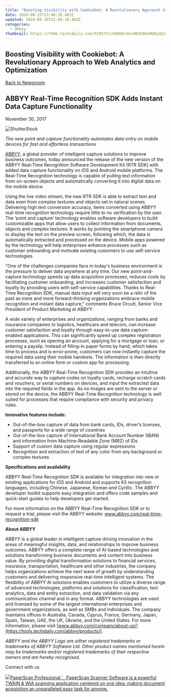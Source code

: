 ```yaml
---
title: "Boosting Visibility with Cookiebot: A Revolutionary Approach to Web Analytics and Optimization"
date: 2024-08-25T22:48:18.483Z
updated: 2024-08-26T22:48:18.483Z
categories:
  - abbyy
thumbnail: https://thmb.techidaily.com/919573cc608b6cdec882b8be060a2b2c2cf20857c29aeec82d8f35e1cc72f6d6.jpg
---
```


## Boosting Visibility with Cookiebot: A Revolutionary Approach to Web Analytics and Optimization

[Back to Newsroom](https://tools.techidaily.com/abbyy/products/)

## ABBYY Real-Time Recognition SDK Adds Instant Data Capture Functionality

November 30, 2017

![ShutterStock](https://content.abbyy.com/-/media/project/abbyy/abbyy/branchtemplates/shutterstock_1272462163_1296-x-729.jpg?h=729&iar=0&w=1296)

_The new point and capture functionality automates data entry on mobile devices for fast and effortless transactions_

[ABBYY](https://tools.techidaily.com/abbyy/products/), a global provider of intelligent capture solutions to improve business outcomes, today announced the release of the new version of the ABBYY Real-Time Recognition Software Development Kit (RTR SDK) with added data capture functionality on iOS and Android mobile platforms. The Real-Time Recognition technology is capable of pulling text information from on-screen objects and automatically converting it into digital data on the mobile device.

Using the live video stream, the new RTR SDK is able to extract text and data even from complex textures and objects set in natural scenes. Delivering high text conversion accuracy, items converted using ABBYY real-time recognition technology require little to no verification by the user. The ‘point and capture’ technology enables software developers to build customizable apps that allow users to collect information from documents, objects and complex textures. It works by pointing the smartphone camera to display the text on the preview screen, following which, the data is automatically extracted and processed on the device. Mobile apps powered by the technology will help enterprises enhance processes such as customer onboarding and motivate existing customers to use self-service technologies.

"One of the challenges companies face in today's business environment is the pressure to deliver data anywhere at any time. Our new point-and-capture technology speeds up data acquisition processes, reduces costs by facilitating customer onboarding, and increases customer satisfaction and loyalty by providing users with self-service capabilities. Thanks to Real-Time Recognition SDK, manual data input will very soon be a relic of the past as more and more forward-thinking organizations embrace mobile recognition and instant data capture," comments Bruce Orcutt, Senior Vice President of Product Marketing at ABBYY.

A wide variety of enterprises and organizations, ranging from banks and insurance companies to logistics, healthcare and telecom, can increase customer satisfaction and loyalty through easy-to-use data capture-enabled applications. This can significantly speed up complex registration processes, such as opening an account, applying for a mortgage or loan, or entering a payslip. Instead of filling-in paper forms by hand, which takes time to process and is error-prone, customers can now instantly capture the required data using their mobile handsets. The information is then directly transferred to an online form or custom app for processing.

Additionally, the ABBYY Real-Time Recognition SDK provides an intuitive and accurate way to capture codes on loyalty cards, recharge scratch cards and vouchers, or serial numbers on devices, and input the extracted data into the required fields in the app. As no images are sent to the server or stored on the device, the ABBYY Real-Time Recognition technology is well suited for processes that require compliance with security and privacy rules.

  
**Innovative features include:**

* Out-of-the-box capture of data from bank cards, IDs, driver’s licenses, and passports for a wide range of countries
* Out-of-the-box capture of International Bank Account Number (IBAN) and information from Machine-Readable Zone (MRZ) of IDs
* Support of custom data capture using regular expressions
* Recognition and extraction of text of any color from any background or complex textures

  
**Specifications and availability**

ABBYY Real-Time Recognition SDK is available for integration into new or existing applications for iOS and Android and supports 63 recognition languages, including Chinese, Japanese, Korean and Cyrillic. The ABBYY developer toolkit supports easy integration and offers code samples and quick-start guides to help developers get started.

For more information on the ABBYY Real-Time Recognition SDK or to request a trial, please visit the ABBYY website: www.abbyy.com/real-time-recognition-sdk

  
**About ABBYY**

ABBYY is a global leader in intelligent capture driving innovation in the areas of meaningful insights, data, and relationships to improve business outcomes. ABBYY offers a complete range of AI-based technologies and solutions transforming business documents and content into business value. By providing digital transformation solutions to financial services, insurance, transportation, healthcare and other industries, the company helps organizations achieve the next wave of growth by understanding customers and delivering responsive real-time intelligent systems. The flexibility of ABBYY AI solutions enables customers to utilize a diverse range of advanced technologies, platforms and solutions for classification, text analytics, data and entity extraction, and data validation via any communication channel and in any format. ABBYY technologies are used and licensed by some of the largest international enterprises and government organizations, as well as SMBs and individuals. The company maintains offices in Australia, Canada, Cyprus, France, Germany, Japan, Spain, Taiwan, UAE, the UK, Ukraine, and the United States. For more information, please visit [www.abbyy.com/company/about-us/](https://tools.techidaily.com/abbyy/products/).

_ABBYY and the ABBYY Logo are either registered trademarks or trademarks of ABBYY Software Ltd. Other product names mentioned herein may be trademarks and/or registered trademarks of their respective owners and are hereby recognised._ 
  
Connect with us

<ins class="adsbygoogle"
     style="display:block"
     data-ad-format="autorelaxed"
     data-ad-client="ca-pub-7571918770474297"
     data-ad-slot="1223367746"></ins>



<ins class="adsbygoogle"
     style="display:block"
     data-ad-client="ca-pub-7571918770474297"
     data-ad-slot="8358498916"
     data-ad-format="auto"
     data-full-width-responsive="true"></ins>

<!-- affiliate ads begin -->
<a href="https://secure.2checkout.com/order/checkout.php?PRODS=37540879&QTY=1&AFFILIATE=108875&CART=1"><img src="https://paperscan.orpalis.com/img/content/You_prefer_to_use.png" border="0">PaperScan Professional： PaperScan Scanner Software is a powerful TWAIN & WIA scanning application centered on one idea: making document acquisition an unparalleled easy task for anyone.</a>
<!-- affiliate ads end -->

